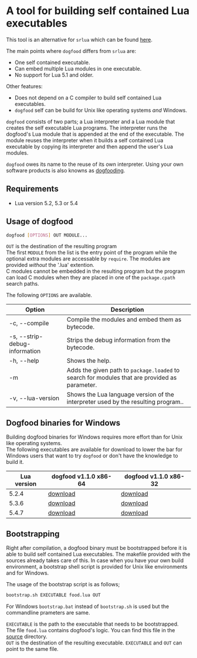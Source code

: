 # A tool for building self contained Lua executables

This tool is an alternative for ```srlua``` which can be found [here](http://tecgraf.puc-rio.br/~lhf/ftp/lua/).

The main points where ```dogfood``` differs from ```srlua``` are:

* One self contained executable.
* Can embed multiple Lua modules in one executable.
* No support for Lua 5.1 and older.

Other features:

* Does not depend on a C compiler to build self contained Lua executables.
* ```dogfood``` self can be build for Unix like operating systems _and_ Windows.

```dogfood``` consists of two parts; a Lua interpreter and a Lua module that creates the self executable Lua programs.
The interpreter runs the dogfood's Lua module that is appended at the end of the executable.
The module reuses the interpreter when it builds a self contained Lua executable by copying its interpreter and then append the user's Lua modules.

```dogfood``` owes its name to the reuse of its own interpreter.
Using your own software products is also knowns as [dogfooding](https://en.wikipedia.org/wiki/Eating_your_own_dog_food).

## Requirements

* Lua version 5.2, 5.3 or 5.4

## Usage of dogfood

``` sh
dogfood [OPTIONS] OUT MODULE...
```

```OUT``` is the destination of the resulting program  
The first ```MODULE``` from the list is the entry point of the program while the optional extra modules are accessable by ```require```.
The modules are provided _without_ the '.lua' extention.  
C modules cannot be embedded in the resulting program but the program can load C modules when they are placed in one of the ```package.cpath``` search paths.

The following ```OPTIONS``` are available.

|Option | Description|
|-------|------------|
|-c, --compile | Compile the modules and embed them as bytecode.|
|-s, --strip-debug-information | Strips the debug information from the bytecode.|
|-h, --help | Shows the help.|
|-m | Adds the given path to ```package.loaded``` to search for modules that are provided as parameter.|
|-v, --lua-version | Shows the Lua language version of the interpreter used by the resulting program..|

## Dogfood binaries for Windows

Building dogfood binaries for Windows requires more effort than for Unix like operating systems.  
The following executables are available for download to lower the bar for Windows users that want to try ```dogfood``` or don't have the knowledge to build it.

| Lua version | dogfood v1.1.0 x86-64 | dogfood v1.1.0 x86-32 |
|-------------|-----|-----|
| 5.2.4 | [download](https://raw.githubusercontent.com/PG1003/dogfood/master/exe/dogfood52_win_x86-64.zip) | [download](https://raw.githubusercontent.com/PG1003/dogfood/master/exe/dogfood52_win_x86-32.zip) |
| 5.3.6 | [download](https://raw.githubusercontent.com/PG1003/dogfood/master/exe/dogfood53_win_x86-64.zip) | [download](https://raw.githubusercontent.com/PG1003/dogfood/master/exe/dogfood53_win_x86-32.zip) |
| 5.4.7 | [download](https://raw.githubusercontent.com/PG1003/dogfood/master/exe/dogfood54_win_x86-64.zip) | [download](https://raw.githubusercontent.com/PG1003/dogfood/master/exe/dogfood54_win_x86-32.zip) |

## Bootstrapping

Right after compilation, a dogfood binary must be bootstrapped before it is able to build self contained Lua executables.
The makefile provided with the sources already takes care of this.
In case when you have your own build environment, a bootstrap shell script is provided for Unix like environments and for Windows.

The usage of the bootstrap script is as follows;

``` sh
bootstrap.sh EXECUTABLE food.lua OUT
```

For Windows ```bootstrap.bat``` instead of ```bootstrap.sh``` is used but the commandline prameters are same.

```EXECUTABLE``` is the path to the executable that needs to be bootstrapped.  
The file ```food.lua``` contains dogfood's logic.
You can find this file in the [source](/src) directory.  
```OUT``` is the destination of the resulting executable.
```EXECUTABLE``` and ```OUT``` can point to the same file.
